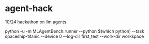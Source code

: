 # agent-hack
10/24 hackathon on llm agents

python -u -m MLAgentBench.runner --python $(which python) --task spaceship-titanic --device 0 --log-dir first_test --work-dir workspace